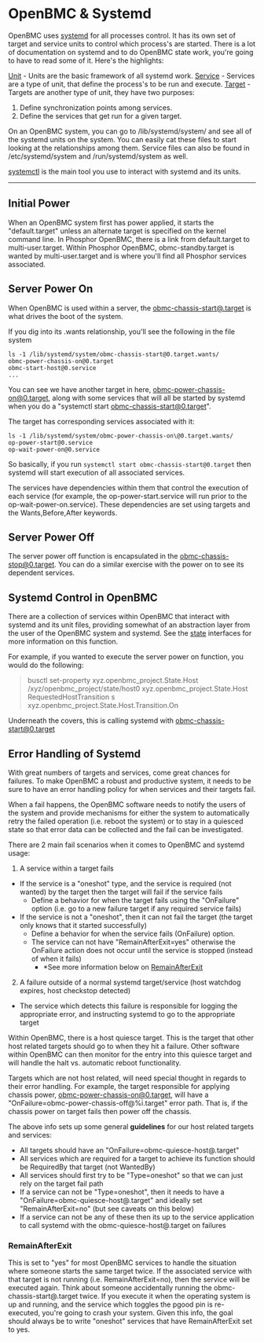 OpenBMC & Systemd
===================
OpenBMC uses [systemd](https://www.freedesktop.org/wiki/Software/systemd/) for
all processes control.  It has its own set of target and service units to
control which process's are started.  There is a lot of documentation on systemd
and to do OpenBMC state work, you're going to have to read some of it.  Here's
the highlights:

[Unit](https://www.freedesktop.org/software/systemd/man/systemd.unit.html#) -
Units are the basic framework of all systemd work.
[Service](https://www.freedesktop.org/software/systemd/man/systemd.service.html) -
Services are a type of unit, that define the process's to be run and execute.
[Target](https://www.freedesktop.org/software/systemd/man/systemd.target.html) -
Targets are another type of unit, they have two purposes:

1. Define synchronization points among services.
2. Define the services that get run for a given target.

On an OpenBMC system, you can go to /lib/systemd/system/ and see all of the 
systemd units on the system.  You can easily cat these files to start looking at
the relationships among them.  Service files can also be found in 
/etc/systemd/system and /run/systemd/system as well.

[systemctl](https://www.freedesktop.org/software/systemd/man/systemctl.html) is
the main tool you use to interact with systemd and its units.

----------
## Initial Power
When an OpenBMC system first has power applied, it starts the "default.target" 
unless an alternate target is specified on the kernel command line.  In
Phosphor OpenBMC, there is a link from default.target to multi-user.target. 
Within Phosphor OpenBMC, obmc-standby.target is wanted by multi-user.target and
is where you'll find all Phosphor services associated.

## Server Power On
When OpenBMC is used within a server, the [obmc-chassis-start@.target](https://github.com/openbmc/openbmc/blob/171031d20c7ed03900739d51ba53ad0001f98fa5/meta-phosphor/common/recipes-core/systemd/obmc-targets/obmc-chassis-start%40.target)
is what drives the boot of the system.

If you dig into its .wants relationship, you'll see the following in the file
system

```
ls -1 /lib/systemd/system/obmc-chassis-start@0.target.wants/
obmc-power-chassis-on@0.target
obmc-start-host@0.service
...
```

You can see we have another target in here, obmc-power-chassis-on@0.target,
along with some services that will all be started by systemd when you do a
"systemctl start obmc-chassis-start@0.target".

The target has corresponding services associated with it:
```
ls -1 /lib/systemd/system/obmc-power-chassis-on\@0.target.wants/
op-power-start@0.service
op-wait-power-on@0.service
```
So basically, if you run `systemctl start obmc-chassis-start@0.target` then
systemd will start execution of all associated services.

The services have dependencies within them that control the execution of each
service (for example, the op-power-start.service will run prior to the 
op-wait-power-on.service).  These dependencies are set using targets and the 
Wants,Before,After keywords.

## Server Power Off
The server power off function is encapsulated in the obmc-chassis-stop@0.target.
You can do a similar exercise with the power on to see its dependent services.

## Systemd Control in OpenBMC
There are a collection of services within OpenBMC that interact with systemd and
its unit files, providing somewhat of an abstraction layer from the user of the
OpenBMC system and systemd.  See the [state](https://github.com/openbmc/phosphor-dbus-interfaces/tree/master/xyz/openbmc_project/State)
interfaces for more information on this function.

For example, if you wanted to execute the server power on function, you would do
the following:
 
> busctl set-property xyz.openbmc_project.State.Host /xyz/openbmc_project/state/host0
xyz.openbmc_project.State.Host RequestedHostTransition s 
xyz.openbmc_project.State.Host.Transition.On

Underneath the covers, this is calling systemd with obmc-chassis-start@0.target

## Error Handling of Systemd
With great numbers of targets and services, come great chances for failures.
To make OpenBMC a robust and productive system, it needs to be sure to have an
error handling policy for when services and their targets fail.

When a fail happens, the OpenBMC software needs to notify the users of the
system and provide mechanisms for either the system to automatically retry the
failed operation (i.e. reboot the system) or to stay in a quiesced state so that
error data can be collected and the fail can be investigated.

There are 2 main fail scenarios when it comes to OpenBMC and systemd usage:

1. A service within a target fails
- If the service is a "oneshot" type, and the service is required
(not wanted) by the target then the target will fail if the service
fails
    - Define a behavior for when the target fails using the
    "OnFailure" option (i.e. go to a new failure target if any required
    service fails)
- If the service is not a "oneshot", then it can not fail the target
(the target only knows that it started successfully)
    - Define a behavior for when the service fails (OnFailure)
    option.
    - The service can not have "RemainAfterExit=yes" otherwise the OnFailure
    action does not occur until the service is stopped (instead of when it
    fails)
        - *See more information below on [RemainAfterExit](#RemainAfterExit)

2. A failure outside of a normal systemd target/service (host watchdog expires,
host checkstop detected)
- The service which detects this failure is responsible for logging the
appropriate error, and instructing systemd to go to the appropriate target

Within OpenBMC, there is a host quiesce target.  This is the target that other
host related targets should go to when they hit a failure. Other software within
OpenBMC can then monitor for the entry into this quiesce target and will handle
the halt vs. automatic reboot functionality.

Targets which are not host related, will need special thought in regards to
their error handling.  For example, the target responsible for applying chassis
power, obmc-power-chassis-on@0.target, will have a
"OnFailure=obmc-power-chassis-off@%i.target" error path.  That is, if the
chassis power on target fails then power off the chassis.

The above info sets up some general **guidelines** for our host related
targets and services:

- All targets should have an "OnFailure=obmc-quiesce-host@.target"
- All services which are required for a target to achieve its function should
be RequiredBy that target (not WantedBy)
- All services should first try to be "Type=oneshot" so that we can just rely on
the target fail path
- If a service can not be "Type=oneshot", then it needs to have a
"OnFailure=obmc-quiesce-host@.target" and ideally set "RemainAfterExit=no"
(but see caveats on this below)
- If a service can not be any of these then its up to the service application
to call systemd with the obmc-quiesce-host@.target on failures

### RemainAfterExit
This is set to "yes" for most OpenBMC services to handle the situation where
someone starts the same target twice.   If the associated service with that
target is not running (i.e. RemainAfterExit=no), then the service will be
executed again.  Think about someone accidentally running the
obmc-chassis-start@.target twice.  If you execute it when the operating system
is up and running, and the service which toggles the pgood pin is re-executed,
you're going to crash your system.  Given this info, the goal should always be
to write "oneshot" services that have RemainAfterExit set to yes.
